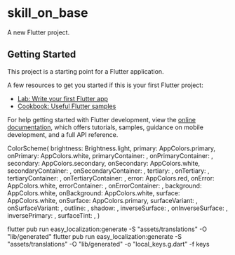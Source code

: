 # skill_on_base

A new Flutter project.

## Getting Started

This project is a starting point for a Flutter application.

A few resources to get you started if this is your first Flutter project:

- [Lab: Write your first Flutter app](https://docs.flutter.dev/get-started/codelab)
- [Cookbook: Useful Flutter samples](https://docs.flutter.dev/cookbook)

For help getting started with Flutter development, view the
[online documentation](https://docs.flutter.dev/), which offers tutorials,
samples, guidance on mobile development, and a full API reference.


ColorScheme(
brightness: Brightness.light,
primary: AppColors.primary,
onPrimary: AppColors.white,
primaryContainer: ,
onPrimaryContainer: ,
secondary: AppColors.secondary,
onSecondary: AppColors.white,
secondaryContainer: ,
onSecondaryContainer: ,
tertiary: ,
onTertiary: ,
tertiaryContainer: ,
onTertiaryContainer: ,
error: AppColors.red,
onError: AppColors.white,
errorContainer: ,
onErrorContainer: ,
background: AppColors.white,
onBackground: AppColors.white,
surface: AppColors.white,
onSurface: AppColors.primary,
surfaceVariant: ,
onSurfaceVariant: ,
outline: ,
shadow: ,
inverseSurface: ,
onInverseSurface: ,
inversePrimary: ,
surfaceTint: ,
)


flutter pub run easy_localization:generate -S "assets/translations" -O "lib/generated"
flutter pub run easy_localization:generate -S "assets/translations" -O "lib/generated" -o "local_keys.g.dart" -f keys